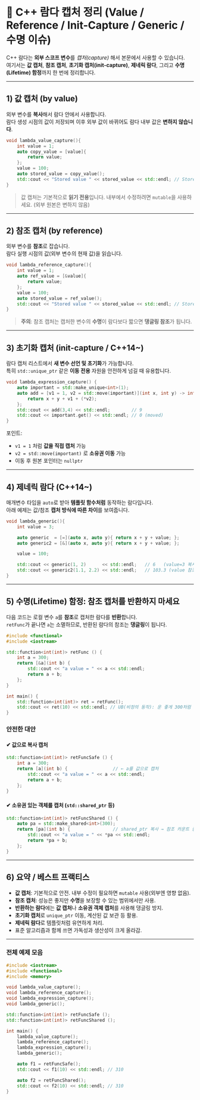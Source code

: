 # 🧠 C++ 람다 캡처 정리 (Value / Reference / Init-Capture / Generic / 수명 이슈)

C++ 람다는 **외부 스코프 변수**를 *캡처(capture)* 해서 본문에서 사용할 수 있습니다.  
여기서는 **값 캡처**, **참조 캡처**, **초기화 캡처(init-capture)**, **제네릭 람다**, 그리고 **수명(Lifetime) 함정**까지 한 번에 정리합니다.

---

## 1) 값 캡처 (by value)

외부 변수를 **복사**해서 람다 안에서 사용합니다.  
람다 생성 시점의 값이 저장되며 이후 외부 값이 바뀌어도 람다 내부 값은 **변하지 않습니다**.

```cpp
void lambda_value_capture(){
    int value = 1;
    auto copy_value = [value]{
        return value;
    };
    value = 100;
    auto stored_value = copy_value();
    std::cout << "Stored value " << stored_value << std::endl; // Stored value 1
}
```

> 값 캡처는 기본적으로 **읽기 전용**입니다. 내부에서 수정하려면 `mutable`을 사용하세요. (외부 원본은 변하지 않음)

---

## 2) 참조 캡처 (by reference)

외부 변수를 **참조**로 잡습니다.  
람다 실행 시점의 값(외부 변수의 현재 값)을 읽습니다.

```cpp
void lambda_reference_capture(){
    int value = 1;
    auto ref_value = [&value]{
        return value;
    };
    value = 100;
    auto stored_value = ref_value();
    std::cout << "Stored value " << stored_value << std::endl; // Stored value 100
}
```

> **주의**: 참조 캡처는 캡처한 변수의 **수명**이 람다보다 짧으면 **댕글링 참조**가 됩니다.

---

## 3) 초기화 캡처 (init-capture / C++14~)

람다 캡처 리스트에서 **새 변수 선언 및 초기화**가 가능합니다.  
특히 `std::unique_ptr` 같은 **이동 전용** 자원을 안전하게 넘길 때 유용합니다.

```cpp
void lambda_expression_capture() {
    auto important = std::make_unique<int>(1);
    auto add = [v1 = 1, v2 = std::move(important)](int x, int y) -> int {
        return x + y + v1 + (*v2);
    };
    std::cout << add(3,4) << std::endl;        // 9
    std::cout << important.get() << std::endl; // 0 (moved)
}
```

포인트:
- `v1 = 1` 처럼 **값을 직접 캡처** 가능
- `v2 = std::move(important)` 로 **소유권 이동** 가능
- 이동 후 원본 포인터는 `nullptr`

---

## 4) 제네릭 람다 (C++14~)

매개변수 타입을 `auto`로 받아 **템플릿 함수처럼** 동작하는 람다입니다.  
아래 예제는 값/참조 **캡처 방식에 따른 차이**를 보여줍니다.

```cpp
void lambda_generic(){
    int value = 3;

    auto generic  = [=](auto x, auto y){ return x + y + value; };
    auto generic2 = [&](auto x, auto y){ return x + y + value; };

    value = 100;

    std::cout << generic(1, 2)      << std::endl;   // 6   (value=3 복사됨)
    std::cout << generic2(1.1, 2.2) << std::endl;   // 103.3 (value 참조)
}
```

---

## 5) 수명(Lifetime) 함정: **참조 캡처를 반환하지 마세요**

다음 코드는 로컬 변수 `a`를 **참조**로 캡처한 람다를 **반환**합니다.  
`retFunc`가 끝나면 `a`는 소멸하므로, 반환된 람다의 참조는 **댕글링**이 됩니다.

```cpp
#include <functional>
#include <iostream>

std::function<int(int)> retFunc () {
    int a = 300;
    return [&a](int b) {
        std::cout << "a value = " << a << std::endl;
        return a + b;
    };
}

int main() {
    std::function<int(int)> ret = retFunc();
    std::cout << ret(10) << std::endl; // UB(비정의 동작): 운 좋게 300처럼 보일 수도, 깨질 수도
}
```

### 안전한 대안

#### ✔ 값으로 복사 캡처
```cpp
std::function<int(int)> retFuncSafe () {
    int a = 300;
    return [a](int b) {                 // ← a를 값으로 캡처
        std::cout << "a value = " << a << std::endl;
        return a + b;
    };
}
```

#### ✔ 소유권 있는 객체를 캡처 (`std::shared_ptr` 등)
```cpp
std::function<int(int)> retFuncShared () {
    auto pa = std::make_shared<int>(300);
    return [pa](int b) {                // shared_ptr 복사 → 참조 카운트 증가
        std::cout << "a value = " << *pa << std::endl;
        return *pa + b;
    };
}
```

---

## 6) 요약 / 베스트 프랙티스

- **값 캡처**: 기본적으로 안전. 내부 수정이 필요하면 `mutable` 사용(외부엔 영향 없음).
- **참조 캡처**: 성능은 좋지만 **수명**을 보장할 수 있는 범위에서만 사용.
- **반환하는 람다**에는 **값 캡처**나 **소유권 객체 캡처**를 사용해 댕글링 방지.
- **초기화 캡처**로 `unique_ptr` 이동, 계산된 값 보관 등 활용.
- **제네릭 람다**로 템플릿처럼 유연하게 처리.
- 표준 알고리즘과 함께 쓰면 가독성과 생산성이 크게 올라감.

---

### 전체 예제 모음

```cpp
#include <iostream>
#include <functional>
#include <memory>

void lambda_value_capture();
void lambda_reference_capture();
void lambda_expression_capture();
void lambda_generic();

std::function<int(int)> retFuncSafe ();
std::function<int(int)> retFuncShared ();

int main() {
    lambda_value_capture();
    lambda_reference_capture();
    lambda_expression_capture();
    lambda_generic();

    auto f1 = retFuncSafe();
    std::cout << f1(10) << std::endl; // 310

    auto f2 = retFuncShared();
    std::cout << f2(10) << std::endl; // 310
}
```
